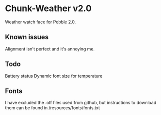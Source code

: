 Chunk-Weather v2.0
==================

Weather watch face for Pebble 2.0.

Known issues
-------------

Alignment isn't perfect and it's annoying me.

Todo
-------------

Battery status
Dynamic font size for temperature

Fonts
-------------

I have excluded the .otf files used from github, but instructions to download them can be found in /resources/fonts/fonts.txt

